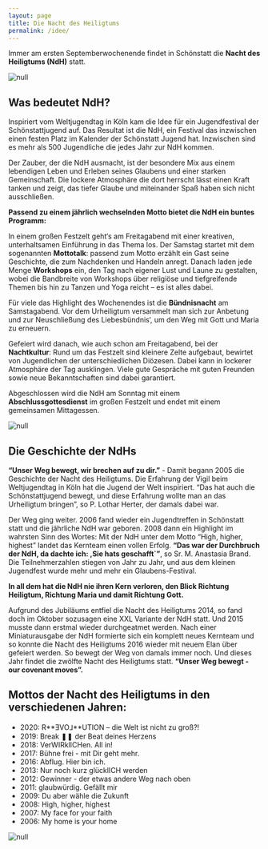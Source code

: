 ```yaml
---
layout: page
title: Die Nacht des Heiligtums
permalink: /idee/
---
```

Immer am ersten Septemberwochenende findet in Schönstatt die <strong>Nacht des Heiligtums (NdH)</strong> statt.

![null](/assets/uploads/img_0517.webp)

## Was bedeutet NdH?

Inspiriert vom Weltjugendtag in Köln kam die Idee für ein Jugendfestival der Schönstattjugend auf. Das Resultat ist die NdH, ein Festival das inzwischen einen festen Platz im Kalender der Schönstatt Jugend hat. Inzwischen sind es mehr als 500 Jugendliche die jedes Jahr zur NdH kommen.

Der Zauber, der die NdH ausmacht, ist der besondere Mix aus einem lebendigen Leben und Erleben seines Glaubens und einer starken Gemeinschaft. Die lockere Atmosphäre die dort herrscht lässt einen Kraft tanken und zeigt, das tiefer Glaube und miteinander Spaß haben sich nicht ausschließen.

<strong>Passend zu einem jährlich wechselnden Motto bietet die NdH ein buntes Programm:</strong> 

In einem großen Festzelt geht‘s am Freitagabend mit einer kreativen, unterhaltsamen Einführung in das Thema los. Der Samstag startet mit dem sogenannten <strong>Mottotalk</strong>: passend zum Motto erzählt ein Gast seine Geschichte, die zum Nachdenken und Handeln anregt. Danach laden jede Menge <strong>Workshops</strong> ein, den Tag nach eigener Lust und Laune zu gestalten, wobei die Bandbreite von Workshops über religiöse und tiefgreifende Themen bis hin zu Tanzen und Yoga reicht – es ist alles dabei.

Für viele das Highlight des Wochenendes ist die <strong>Bündnisnacht</strong> am Samstagabend. Vor dem Urheiligtum versammelt man sich zur Anbetung und zur Neuschließung des Liebesbündnis‘, um den Weg mit Gott und Maria zu erneuern.

Gefeiert wird danach, wie auch schon am Freitagabend, bei der <strong>Nachtkultur</strong>: Rund um das Festzelt sind kleinere Zelte aufgebaut, bewirtet von Jugendlichen der unterschiedlichen Diözesen. Dabei kann in lockerer Atmosphäre der Tag ausklingen. Viele gute Gespräche mit guten Freunden sowie neue Bekanntschaften sind dabei garantiert.

Abgeschlossen wird die NdH am Sonntag mit einem <strong>Abschlussgottesdienst</strong> im großen Festzelt und endet mit einem gemeinsamen Mittagessen.

![null](/assets/uploads/img_3663.webp)

## Die Geschichte der NdHs

<strong>“Unser Weg bewegt, wir brechen auf zu dir.”</strong> - Damit begann 2005 die Geschichte der Nacht des Heiligtums. Die Erfahrung der Vigil beim Weltjugendtag in Köln hat die Jugend der Welt inspiriert. “Das hat auch die Schönstattjugend bewegt, und diese Erfahrung wollte man an das Urheiligtum bringen”, so P. Lothar Herter, der damals dabei war. 

Der Weg ging weiter. 2006 fand wieder ein Jugendtreffen in Schönstatt statt und die jährliche NdH war geboren. 2008 dann ein Highlight im wahrsten Sinn des Wortes: Mit der NdH unter dem Motto “High, higher, highest” landet das Kernteam einen vollen Erfolg. <strong>“Das war der Durchbruch der NdH, da dachte ich: ,Sie hats geschafft`”</strong>, so Sr. M. Anastasia Brand. Die Teilnehmerzahlen stiegen von Jahr zu Jahr, und aus dem kleinen Jugendfest wurde mehr und mehr ein Glaubens-Festival. 

<strong>In all dem hat die NdH nie ihren Kern verloren, den Blick Richtung Heiligtum, Richtung Maria und damit Richtung Gott.
</strong>

Aufgrund des Jubiläums entfiel die Nacht des Heiligtums 2014, so fand doch im Oktober sozusagen eine XXL Variante der NdH statt. Und 2015 musste dann erstmal wieder durchgeatmet werden. Nach einer Miniaturausgabe der NdH formierte sich ein komplett neues Kernteam und so konnte die Nacht des Heiligtums 2016 wieder mit neuem Elan über gefeiert werden. So bewegt der Weg von damals immer noch. Und dieses Jahr findet die zwölfte Nacht des Heiligtums statt.  <strong>“Unser Weg bewegt - our covenant moves”.
</strong>

## Mottos der Nacht des Heiligtums in den verschiedenen Jahren:

* 2020: R**ƎVO⅃**UTION – die Welt ist nicht zu groß?!
* 2019:	Break ❚❚ der Beat deines Herzens
* 2018:	VerWIRklICHen. All in!
* 2017:	Bühne frei - mit Dir geht mehr.
* 2016:	Abflug. Hier bin ich.
* 2013:	Nur noch kurz glücklICH werden
* 2012:	Gewinner - der etwas andere Weg nach oben
* 2011:	glaubwürdig. Gefällt mir
* 2009:	Du aber wähle die Zukunft
* 2008:	High, higher, highest
* 2007:	My face for your faith
* 2006:	My home is your home

![null](/assets/uploads/img_0677.webp)
